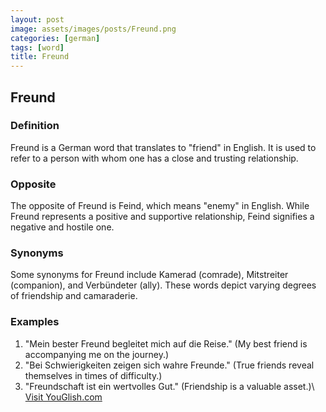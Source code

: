 ```yaml
---
layout: post
image: assets/images/posts/Freund.png
categories: [german]
tags: [word]
title: Freund
---
```


## Freund

### Definition
Freund is a German word that translates to "friend" in English. It is used to refer to a person with whom one has a close and trusting relationship.

### Opposite
The opposite of Freund is Feind, which means "enemy" in English. While Freund represents a positive and supportive relationship, Feind signifies a negative and hostile one.

### Synonyms
Some synonyms for Freund include Kamerad (comrade), Mitstreiter (companion), and Verbündeter (ally). These words depict varying degrees of friendship and camaraderie.

### Examples
1. "Mein bester Freund begleitet mich auf die Reise." (My best friend is accompanying me on the journey.)
2. "Bei Schwierigkeiten zeigen sich wahre Freunde." (True friends reveal themselves in times of difficulty.)
3. "Freundschaft ist ein wertvolles Gut." (Friendship is a valuable asset.)\ <a id="yg-widget-0" class="youglish-widget" data-query="Freund" data-lang="german" data-components="8412" data-auto-start="0" data-bkg-color="theme_light" data-title="How%20to%20pronounce%20Freund%20in%20German"  rel="nofollow" href="https://youglish.com">Visit YouGlish.com</a><script async src="https://youglish.com/public/emb/widget.js" charset="utf-8"></script>